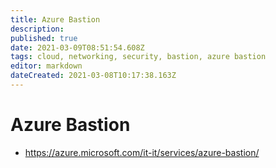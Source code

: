 ```yaml
---
title: Azure Bastion
description: 
published: true
date: 2021-03-09T08:51:54.608Z
tags: cloud, networking, security, bastion, azure bastion
editor: markdown
dateCreated: 2021-03-08T10:17:38.163Z
---
```


# Azure Bastion
- https://azure.microsoft.com/it-it/services/azure-bastion/	